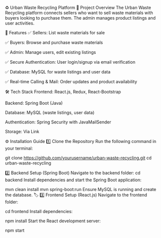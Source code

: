 ♻️ Urban Waste Recycling Platform
📌 Project Overview
The Urban Waste Recycling platform connects sellers who want to sell waste materials with buyers looking to purchase them. The admin manages product listings and user activities.

🚀 Features
✅ Sellers: List waste materials for sale

✅ Buyers: Browse and purchase waste materials

✅ Admin: Manage users, edit existing listings

✅ Secure Authentication: User login/signup via email verification

✅ Database: MySQL for waste listings and user data

✅ Real-time Calling & Mail: Order updates and product availability

🛠️ Tech Stack
Frontend: React.js, Redux, React-Bootstrap

Backend: Spring Boot (Java)

Database: MySQL (waste listings, user data)

Authentication: Spring Security with JavaMailSender

Storage: Via Link

⚙️ Installation Guide
1️⃣ Clone the Repository
Run the following command in your terminal:

git clone https://github.com/yourusername/urban-waste-recycling.git
cd urban-waste-recycling


2️⃣ Backend Setup (Spring Boot)
Navigate to the backend folder:
cd backend
Install dependencies and start the Spring Boot application:


mvn clean install
mvn spring-boot:run
Ensure MySQL is running and create the database.
🏷 3️⃣ Frontend Setup (React.js)
Navigate to the frontend folder:


cd frontend
Install dependencies:


npm install
Start the React development server:


npm start
